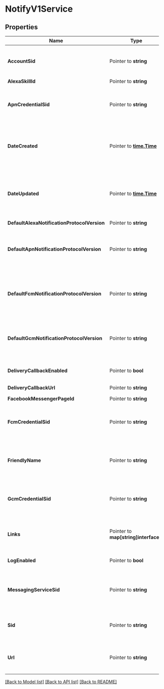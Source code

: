 # NotifyV1Service

## Properties
Name | Type | Description | Notes
------------ | ------------- | ------------- | -------------
**AccountSid** | Pointer to **string** | The SID of the Account that created the resource |
**AlexaSkillId** | Pointer to **string** | Deprecated |
**ApnCredentialSid** | Pointer to **string** | The SID of the Credential to use for APN Bindings |
**DateCreated** | Pointer to [**time.Time**](time.Time.md) | The RFC 2822 date and time in GMT when the resource was created |
**DateUpdated** | Pointer to [**time.Time**](time.Time.md) | The RFC 2822 date and time in GMT when the resource was last updated |
**DefaultAlexaNotificationProtocolVersion** | Pointer to **string** | Deprecated |
**DefaultApnNotificationProtocolVersion** | Pointer to **string** | The protocol version to use for sending APNS notifications |
**DefaultFcmNotificationProtocolVersion** | Pointer to **string** | The protocol version to use for sending FCM notifications |
**DefaultGcmNotificationProtocolVersion** | Pointer to **string** | The protocol version to use for sending GCM notifications |
**DeliveryCallbackEnabled** | Pointer to **bool** | Enable delivery callbacks |
**DeliveryCallbackUrl** | Pointer to **string** | Webhook URL |
**FacebookMessengerPageId** | Pointer to **string** | Deprecated |
**FcmCredentialSid** | Pointer to **string** | The SID of the Credential to use for FCM Bindings |
**FriendlyName** | Pointer to **string** | The string that you assigned to describe the resource |
**GcmCredentialSid** | Pointer to **string** | The SID of the Credential to use for GCM Bindings |
**Links** | Pointer to **map[string]interface{}** | The URLs of the resources related to the service |
**LogEnabled** | Pointer to **bool** | Whether to log notifications |
**MessagingServiceSid** | Pointer to **string** | The SID of the Messaging Service to use for SMS Bindings |
**Sid** | Pointer to **string** | The unique string that identifies the resource |
**Url** | Pointer to **string** | The absolute URL of the Service resource |

[[Back to Model list]](../README.md#documentation-for-models) [[Back to API list]](../README.md#documentation-for-api-endpoints) [[Back to README]](../README.md)


